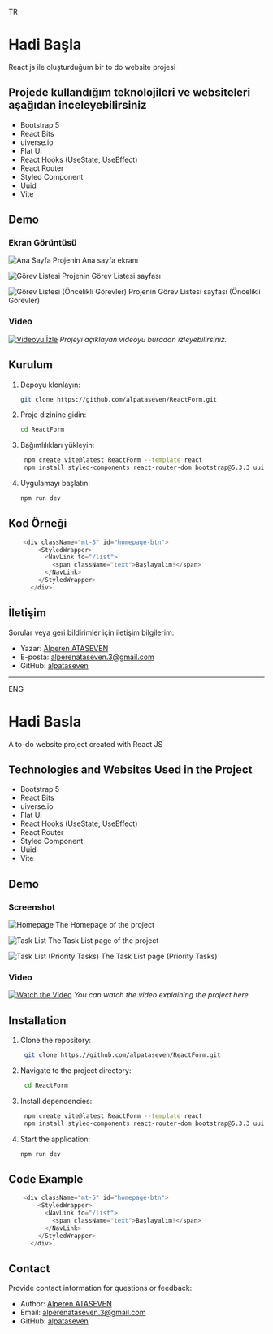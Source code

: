 TR

# Hadi Başla

React js ile oluşturduğum bir to do website projesi

## Projede kullandığım teknolojileri ve websiteleri aşağıdan inceleyebilirsiniz

- Bootstrap 5
- React Bits
- uiverse.io
- Flat Ui
- React Hooks (UseState, UseEffect)
- React Router
- Styled Component
- Uuid
- Vite

## Demo

### Ekran Görüntüsü
![Ana Sayfa](Homepage.png)
Projenin Ana sayfa ekranı

![Görev Listesi](Gorev-listesi.png)
Projenin Görev Listesi sayfası

![Görev Listesi (Öncelikli Görevler)](Oncelikli-gorev-listesi.png)
Projenin Görev Listesi sayfası (Öncelikli Görevler)

### Video
[![Videoyu İzle](Homepage.png)](project-video.mp4)
_Projeyi açıklayan videoyu buradan izleyebilirsiniz._

## Kurulum
   
1. Depoyu klonlayın:
   ```bash
   git clone https://github.com/alpataseven/ReactForm.git
   ```
2. Proje dizinine gidin:
   ```bash
   cd ReactForm
   ```
3. Bağımlılıkları yükleyin:
   ```bash
    npm create vite@latest ReactForm --template react
    npm install styled-components react-router-dom bootstrap@5.3.3 uuid
   ```
4. Uygulamayı başlatın:
   ```bash
   npm run dev
   ```

## Kod Örneği

```javascript
    <div className="mt-5" id="homepage-btn">
        <StyledWrapper>
          <NavLink to="/list">
            <span className="text">Başlayalım!</span>
          </NavLink>
        </StyledWrapper>
      </div>
```

## İletişim

Sorular veya geri bildirimler için iletişim bilgilerim:

- Yazar: [Alperen ATASEVEN](https://github.com/alpataseven)
- E-posta: alperenataseven.3@gmail.com
- GitHub: [alpataseven](https://github.com/alpataseven)

---

ENG

# Hadi Basla

A to-do website project created with React JS

## Technologies and Websites Used in the Project
- Bootstrap 5
- React Bits
- uiverse.io
- Flat Ui
- React Hooks (UseState, UseEffect)
- React Router
- Styled Component
- Uuid
- Vite

## Demo

### Screenshot
![Homepage](Homepage.png)
The Homepage of the project

![Task List](Gorev-listesi.png)
The Task List page of the project

![Task List (Priority Tasks)](Oncelikli-gorev-listesi.png)
The Task List page (Priority Tasks)

### Video
[![Watch the Video](Homepage.png)](project-video.mp4)
_You can watch the video explaining the project here._

## Installation

1. Clone the repository:
   ```bash
    git clone https://github.com/alpataseven/ReactForm.git
   ```
2. Navigate to the project directory:
   ```bash
    cd ReactForm
   ```
3. Install dependencies:
   ```bash
    npm create vite@latest ReactForm --template react
    npm install styled-components react-router-dom bootstrap@5.3.3 uuid
   ```
4. Start the application:
   ```bash
   npm run dev
   ```

## Code Example

```javascript
    <div className="mt-5" id="homepage-btn">
        <StyledWrapper>
          <NavLink to="/list">
            <span className="text">Başlayalım!</span>
          </NavLink>
        </StyledWrapper>
      </div>
```

## Contact

Provide contact information for questions or feedback:

- Author: [Alperen ATASEVEN](https://github.com/alpataseven)
- Email: alperenataseven.3@gmail.com
- GitHub: [alpataseven](https://github.com/alpataseven)
